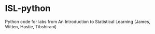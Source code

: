 # ISL-python
Python code for labs from An Introduction to Statistical Learning (James, Witten, Hastie, Tibshirani)
